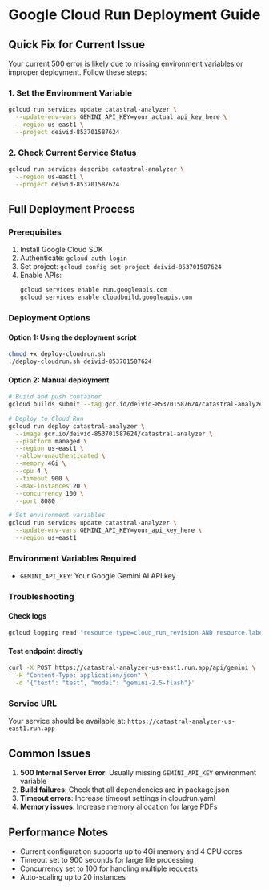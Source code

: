 # Google Cloud Run Deployment Guide

## Quick Fix for Current Issue

Your current 500 error is likely due to missing environment variables or improper deployment. Follow these steps:

### 1. Set the Environment Variable
```bash
gcloud run services update catastral-analyzer \
  --update-env-vars GEMINI_API_KEY=your_actual_api_key_here \
  --region us-east1 \
  --project deivid-853701587624
```

### 2. Check Current Service Status
```bash
gcloud run services describe catastral-analyzer \
  --region us-east1 \
  --project deivid-853701587624
```

## Full Deployment Process

### Prerequisites
1. Install Google Cloud SDK
2. Authenticate: `gcloud auth login`
3. Set project: `gcloud config set project deivid-853701587624`
4. Enable APIs:
   ```bash
   gcloud services enable run.googleapis.com
   gcloud services enable cloudbuild.googleapis.com
   ```

### Deployment Options

#### Option 1: Using the deployment script
```bash
chmod +x deploy-cloudrun.sh
./deploy-cloudrun.sh deivid-853701587624
```

#### Option 2: Manual deployment
```bash
# Build and push container
gcloud builds submit --tag gcr.io/deivid-853701587624/catastral-analyzer

# Deploy to Cloud Run
gcloud run deploy catastral-analyzer \
  --image gcr.io/deivid-853701587624/catastral-analyzer \
  --platform managed \
  --region us-east1 \
  --allow-unauthenticated \
  --memory 4Gi \
  --cpu 4 \
  --timeout 900 \
  --max-instances 20 \
  --concurrency 100 \
  --port 8080

# Set environment variables
gcloud run services update catastral-analyzer \
  --update-env-vars GEMINI_API_KEY=your_api_key_here \
  --region us-east1
```

### Environment Variables Required
- `GEMINI_API_KEY`: Your Google Gemini AI API key

### Troubleshooting

#### Check logs
```bash
gcloud logging read "resource.type=cloud_run_revision AND resource.labels.service_name=catastral-analyzer" --limit 50 --format json
```

#### Test endpoint directly
```bash
curl -X POST https://catastral-analyzer-us-east1.run.app/api/gemini \
  -H "Content-Type: application/json" \
  -d '{"text": "test", "model": "gemini-2.5-flash"}'
```

### Service URL
Your service should be available at:
`https://catastral-analyzer-us-east1.run.app`

## Common Issues

1. **500 Internal Server Error**: Usually missing `GEMINI_API_KEY` environment variable
2. **Build failures**: Check that all dependencies are in package.json
3. **Timeout errors**: Increase timeout settings in cloudrun.yaml
4. **Memory issues**: Increase memory allocation for large PDFs

## Performance Notes

- Current configuration supports up to 4Gi memory and 4 CPU cores
- Timeout set to 900 seconds for large file processing
- Concurrency set to 100 for handling multiple requests
- Auto-scaling up to 20 instances